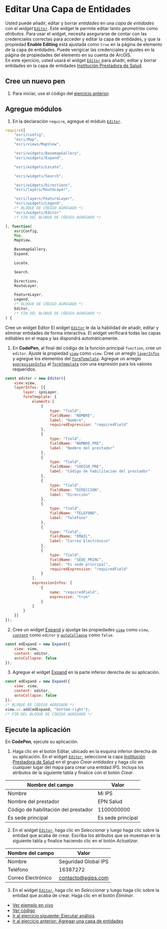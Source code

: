 # Editar Una Capa de Entidades
Usted puede añadir, editar y borrar _entidades_ en una _capa de entidades_ con el _widget_ [`Editor`](https://developers.arcgis.com/javascript/latest/api-reference/esri-widgets-Editor.html). Este widget le permite editar tanto _geometrías_ como _atributos_. Para usar el widget, necesita asegurarse de contar con las credenciales correctas para acceder y editar la capa de entidades, y que la propiedad **Enable Editing** está ajustada como `true` en la página de elemento de la capa de entidades. Puede verigicar las credenciales y ajustes en la página de propiedades del elemento en su cuenta de ArcGIS.  
En este ejercicio, usted usará el widget [`Editor`](https://developers.arcgis.com/javascript/latest/api-reference/esri-widgets-Editor.html) para añadir, editar y borrar entidades en la capa de entidades [Institución Prestadora de Salud](https://services.arcgis.com/DDzi7vRExVRMO5AB/arcgis/rest/services/Instituci%C3%B3n_Prestadora_de_Salud/FeatureServer/0).
## Cree un nuevo pen
1. Para iniciar, use el código del [ejercicio anterior](https://github.com/DesarrolladoresEsri/epc.co.js/blob/main/6.agregar-capa/README.md).
## Agregue módulos
1. En la declaraciòn `require`, agregue el módulo [`Editor`](https://developers.arcgis.com/javascript/latest/api-reference/esri-widgets-Editor.html).
```javascript
require([
    "esri/config", 
    "esri/Map", 
    "esri/views/MapView",

    "esri/widgets/BasemapGallery",
    "esri/widgets/Expand",

    "esri/widgets/Locate",

    "esri/widgets/Search",

    "esri/widgets/Directions",
    "esri/layers/RouteLayer",

    "esri/layers/FeatureLayer",
    "esri/widgets/Legend",
    /* BLOQUE DE CÓDIGO AGREGADO */
    "esri/widgets/Editor"
    /* FIN DEL BLOQUE DE CÓDIGO AGREGADO */

], function(
    esriConfig, 
    Map, 
    MapView,

    BasemapGallery,
    Expand,

    Locate,

    Search,

    Directions,
    RouteLayer,

    FeatureLayer,
    Legend,
    /* BLOQUE DE CÓDIGO AGREGADO */
    Editor,
    /* FIN DEL BLOQUE DE CÓDIGO AGREGADO */
) {
```
Cree un widget Editor
El widget [`Editor`](https://developers.arcgis.com/javascript/latest/api-reference/esri-widgets-Editor.html) le da la habilidad de añadir, editar y eliminar entidades de forma interactiva. El widget verificará todas las capas editables en el mapa y las dispondrá automáticamente. 
1. En **CodePen**, al final del código de la función principal `function`, cree un `editor`. Ajuste la propiedad [`view`](https://developers.arcgis.com/javascript/latest/api-reference/esri-widgets-Search.html#view) como `view`. Cree un arreglo [`layerInfos`](https://developers.arcgis.com/javascript/latest/api-reference/esri-widgets-Editor.html#layerInfos) y agregue los elementos del [`formTemplate`](https://developers.arcgis.com/javascript/latest/api-reference/esri-form-FormTemplate.html). Agregue un arreglo [`expressionInfos`](https://developers.arcgis.com/javascript/latest/api-reference/esri-form-ExpressionInfo.html) al [`formTemplate`](https://developers.arcgis.com/javascript/latest/api-reference/esri-form-FormTemplate.html) con una expresión para los valores requeridos. 
```js
const editor = new Editor({
    view:view,
    layerInfos: [{
        layer: ipsLayer,
        formTemplate: {
            elements:[
                {
                    type: "field",
                    fieldName: "NOMBRE",
                    label: "Nombre",
                    requiredExpression: "requiredField"
                },
                {
                    type: "field",
                    fieldName: "NOMBRE_PRE",
                    label: "Nombre del prestador"
                },
                {
                    type: "field",
                    fieldName: "CODIGO_PRE",
                    label: "Código de habilitación del prestador"
                },
                {
                    type: "field",
                    fieldName: "DIRECCION",
                    label: "Dirección"
                },
                {
                    type: "field",
                    fieldName: "TELEFONO",
                    label: "Teléfono"
                },
                {
                    type: "field",
                    fieldName: "EMAIL",
                    label: "Correo Electrónico"
                },
                {
                    type: "field",
                    fieldName: "SEDE_PRINC",
                    label: "Es sede principal",
                    requiredExpression: "requiredField"
                }
            ],
            expressionInfos: [
                {
                    name: "requiredField",
                    expression: "true"
                }
            ]
        }
    }]
});
```
2. Cree un widget [Expand](https://developers.arcgis.com/javascript/latest/api-reference/esri-widgets-Expand.html) y ajustge las propiedades [`view`](https://developers.arcgis.com/javascript/latest/api-reference/esri-widgets-Search.html#view) como `view`, [`content`](https://developers.arcgis.com/javascript/latest/api-reference/esri-widgets-Expand.html#content) como `editor` y [`autoCollapse`](https://developers.arcgis.com/javascript/latest/api-reference/esri-widgets-Expand.html#autoCollapse) como `false`.
```js
const edExpand = new Expand({
    view: view,
    content: editor,
    autoCollapse: false
});
```
3. Agregue el widget [Expand](https://developers.arcgis.com/javascript/latest/api-reference/esri-widgets-Expand.html) en la parte inferior derecha de su aplicación.
```js
const edExpand = new Expand({
    view: view,
    content: editor,
    autoCollapse: false
});
/* BLOQUE DE CÓDIGO AGREGADO */
view.ui.add(edExpand, "bottom-right");
/* FIN DEL BLOQUE DE CÓDIGO AGREGADO */
```

## Ejecute la aplicación
En **CodePen**, ejecute su aplicación. 
1. Haga clic en el botón Editar, ubicado en la esquina inferior derecha de su aplicación. En el widget [`Editor`](https://developers.arcgis.com/javascript/latest/api-reference/esri-widgets-Editor.html), seleccione la capa [Institución Prestadora de Salud](https://services.arcgis.com/DDzi7vRExVRMO5AB/arcgis/rest/services/Instituci%C3%B3n_Prestadora_de_Salud/FeatureServer/0) en el grupo _Crear entidades_ y haga clic en cualquier lugar del mapa para crear una entidad IPS. Incluya los atributos de la siguiente tabla y finalice con el botón _Crear_.  

| Nombre del campo | Valor |
| ------------- | ------------- |
| Nombre | Mi IPS |
| Nombre del prestador | EPN Salud |
| Código de habilitación del prestador | 1100000000 |
| Es sede principal | Es sede principal  |

2. En el widget [`Editor`](https://developers.arcgis.com/javascript/latest/api-reference/esri-widgets-Editor.html), haga clic en _Seleccionar_ y luego haga clic sobre la entidad que acaba de crear. Escriba los atributos que se muestran en la siguiente tabla y finalice haciendo clic en el botón _Actualizar_.  

| Nombre del campo | Valor |
| ------------- | ------------- |
| Nombre | Seguridad Global IPS |
| Teléfono | 16387272 |
| Correo Electrónico | contacto@sgips.com |

3. En el widget [`Editor`](https://developers.arcgis.com/javascript/latest/api-reference/esri-widgets-Editor.html), haga clic en _Seleccionar_ y luego haga clic sobre la entidad que acaba de crear. Haga clic en el botón _Eliminar_.  

- [Ver ejemplo en vivo](https://desarrolladoresesri.github.io/epc.co.js//7.editar-capa/editar-capa.html)
- [Ver código](https://github.com/DesarrolladoresEsri/epc.co.js/blob/main/7.editar-capa/editar-capa.html)
- [Ir al ejercicio siguiente: Ejecutar análisis](https://github.com/DesarrolladoresEsri/epc.co.js/blob/main/8.analisis/README.md)
- [Ir al ejercicio anterior: Agregar una capa de entidades](https://github.com/DesarrolladoresEsri/epc.co.js/blob/main/6.agregar-capa/README.md)
